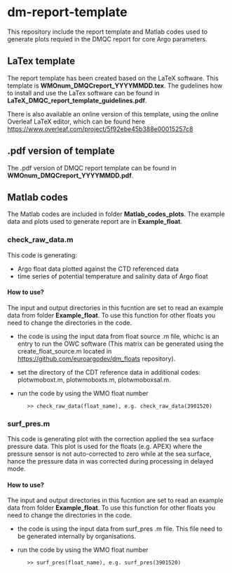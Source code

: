 # dm-report-template
 This repository include the report template and Matlab codes used to generate plots requied in the DMQC report for core Argo parameters.
 
 ## LaTex template
 The report template has been created based on the LaTeX software. This template is **WMOnum_DMQCreport_YYYYMMDD.tex**. 
 The gudelines how to install and use the LaTex software can be found in **LaTeX_DMQC_report_template_guidelines.pdf**.
 
 There is also available an online version of this template, using the online Overleaf LaTeX editor, which can be found here  https://www.overleaf.com/project/5f92ebe45b388e00015257c8
 
 ## .pdf version of template
 The .pdf version of DMQC report template can be found in **WMOnum_DMQCreport_YYYYMMDD.pdf**.
 
 ## Matlab codes
 The Matlab codes are included in folder **Matlab_codes_plots**. The example data and plots used to generate report are in **Example_float**.
 

 ### check_raw_data.m
 This code is generating: 
 * Argo float data plotted against the CTD referenced data
 * time series of potential temperature and salinity data of Argo float
 
 #### How to use?
The input and output directories in this fucntion are set to read an example data from folder **Example_float**. 
To use this function for other floats you need to change the directories in the code.

* the code is using the input data from float source .m file, whichc is an entry to run the OWC software (This matrix can be generated using the create_float_source.m located in https://github.com/euroargodev/dm_floats repository).

* set the directory of the CDT reference data in additional codes: plotwmoboxt.m, plotwmoboxts.m, plotwmoboxsal.m.

* run the code by using the WMO float number

         >> check_raw_data(float_name), e.g. check_raw_data(3901520)       
  
### surf_pres.m
 This code is generating plot with the correction applied the sea surface pressure data. This plot is used for the floats (e.g. APEX) where the pressure sensor is not auto-corrected to zero while at the sea surface, hance the pressure data in was corrected during processing in delayed mode.
 
 #### How to use?
The input and output directories in this fucntion are set to read an example data from folder **Example_float**. 
To use this function for other floats you need to change the directories in the code.

* the code is using the input data from surf_pres<WMO> .m file. This file need to be generated internally by organisations.

* run the code by using the WMO float number

         >> surf_pres(float_name), e.g. surf_pres(3901520)


 
 
 
 
